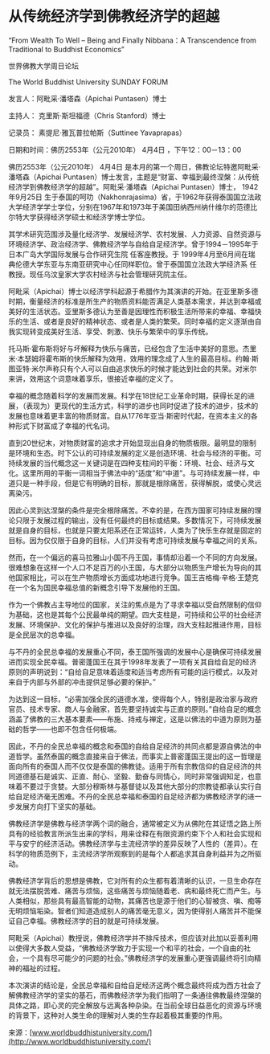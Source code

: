 # 从传统经济学到佛教经济学的超越

“From Wealth To Well – Being and Finally Nibbana：A Transcendence from Traditional to Buddhist Economics”

世界佛教大学周日论坛

The World Buddhist University SUNDAY FORUM

发言人：阿毗采·潘塔森（Apichai Puntasen）博士

主持人： 克里斯·斯坦福德（Chris Stanford）博士

记录员： 素提尼·雅瓦普拉帕斯（Suttinee Yavaprapas）

日期和时间：佛历2553年（公元2010年） 4月4日 ，下午12：00－13：00

佛历2553年（公元2010年） 4月4日 是本月的第一个周日，佛教论坛特邀阿毗采·潘塔森（Apichai Puntasen）博士发言，主题是“财富、幸福到最终涅槃：从传统经济学到佛教经济学的超越”。阿毗采·潘塔森（Apichai Puntasen）博士， 1942年9月25日 生于泰国的呵叻（Nakhonrajasima）省，于1962年获得泰国国立法政大学经济学学士学位，分别在1967年和1973年于美国田纳西州纳什维尔的范德比尔特大学获得经济学硕士和经济学博士学位。

其学术研究范围涉及量化经济学、发展经济学、农村发展、人力资源、自然资源与环境经济学、政治经济学、佛教经济学与自给自足经济学。曾于1994－1995年于日本广岛大学国际发展与合作研究生院 任客座教授。于 1999年4月至6月间在瑞典伦德大学东亚与东南亚研究中心任同样职位。曾于泰国国立法政大学经济系 任教授。现任乌汶皇家大学农村经济与社会管理研究院主任。

阿毗采（Apichai）博士以经济学科起源于希腊作为其演讲的开始。在亚里斯多德时期，衡量经济的标准是所生产的物质资料能否满足人类基本需求，并达到幸福或美好的生活状态。亚里斯多德认为至善是因理性而积极生活所带来的幸福、幸福快乐的生活、或者是良好的精神状态、或者是人类的繁荣。同时幸福的定义逐渐由自我实现转变成美好生活、享受、刺激、快乐与繁荣中的享乐传统。

托马斯·霍布斯将好与坏解释为快乐与痛苦，已经包含了生活中美好的意思。杰里米·本瑟姆将霍布斯的快乐解释为效用，效用的理念成了人生的最高目标。约翰·斯图亚特·米尔声称只有个人可以自由追求快乐的时候才能达到社会的共荣。对米尔来讲，效用这个词意味着享乐，很接近幸福的定义了。

幸福的概念随着科学的发展而发展。科学在18世纪工业革命时期，获得长足的进展，（表现为）更现代的生活方式，科学的进步也同时促进了技术的进步，技术的发展也意味着更丰富的物质财富。自从1776年亚当·斯密时代起，在资本主义的各种形式下财富成了幸福的代名词。

直到20世纪末，对物质财富的追求才开始显现出自身的物质极限。最明显的限制是环境和生态。时下公认的可持续发展的定义是创造环境、社会与经济的平衡。可持续发展的当代概念这一关键词是在四种支柱间的平衡：环境、社会、经济与文化。这里所用的平衡一词相当于佛法中的“适度”和“中道”。与可持续发展一样，中道只是一种手段，但是它有明确的目标，那就是根除痛苦，获得解脱，或使心灵远离染污。

因此心灵到达涅槃的条件是完全根除痛苦。不幸的是，在西方国家可持续发展的理论只限于发展过程的输出，没有任何最终的目标或结果。多数情况下，可持续发展就是自身的目标，也就是只要太阳系还在正常运转，人类为了快乐生存就是固定的目标。因为仅仅限于自身的目标，人们并没有考虑可持续发展与幸福之间的关系。

然而，在一个偏远的喜马拉雅山小国不丹王国，事情却沿着一个不同的方向发展。很难想象在这样一个人口不足百万的小王国，与大部分以物质生产增长为导向的其他国家相比，可以在生产物质增长方面成功地进行竞争。国王吉格梅·辛格·王楚克在一个名为国民幸福总值的新概念引导下发展他的王国。

作为一个佛教占主导地位的国家，关注的焦点是为了寻求幸福以受自然限制的信仰为基础，这也是其每个公民最单纯的期望。四大支柱是，可持续和公平的社会经济发展、环境保护、文化的保护与推进以及良好的治理，四大支柱起推进作用，目标是全民层次的总幸福。

与不丹的全民总幸福的发展重心不同，泰王国所强调的发展中心是确保可持续发展进而实现全民幸福。普密蓬国王在其于1998年发表了一项有关其自给自足的经济原则的声明说到：“自给自足意味着适度和适当考虑所有可能的运行模式，以及对来自于内部与外部的冲击提供足够必要的保护。”

为达到这一目标，“必需加强全民的道德水准，使得每个人，特别是政治家与政府官员、技术专家、商人与金融家，首先要坚持诚实与正直的原则。”自给自足的概念涵盖了佛教的三大基本要素——布施、持戒与禅定，这是以佛法的中道为原则为基础的哲学——也即不包含任何极端。

因此，不丹的全民总幸福的概念和泰国的自给自足经济的共同点都是源自佛法的中道哲学。虽然泰国的概念直接来自于佛法，而事实上普密蓬国王提出的这一哲理是面向所有的泰国人而不仅仅是泰国的佛教徒。适用于所有宗教信仰的自足经济的共同道德基石是诚实、正直、耐心、坚毅、勤奋与同情心，同时非常强调知足，也意味着不要过于贪婪。大部分穆斯林与基督徒以及其他大部分的宗教徒都承认实行自给自足经济毫无困难。不丹的全民总幸福和泰国的自足经济都为佛教经济学的进一步发展方向打下坚实的基础。

佛教经济学是佛教与经济学两个词的融合，通常被定义为从佛陀在其证悟之路上所具有的经验教言所派生出来的学科，用来诠释在有限资源约束下个人和社会实现和平与安宁的经济活动。佛教经济学与主流经济学的差异反映了人性的（差异）。在科学的物质范例下，主流经济学所观察到的是每个人都追求其自身利益并为之所驱动。

佛教经济学背后的思想是佛教，它对所有的众生都有着清晰的认识，一旦生命存在就无法摆脱苦难、痛苦与烦恼，这些痛苦与烦恼随着老、病和最终死亡而产生。与人类相似，那些具有最高智能的动物，其痛苦也是源于他们的心智被贪、嗔、痴等无明烦恼垢染。智者们知道造成别人的痛苦毫无意义，因为使得别人痛苦并不能保证自己幸福。佛教经济学的目的就是可持续发展。

阿毗采（Apichai）教授说，佛教经济学并不排斥技术，但应该对此加以妥善利用以使得大多数人受益，“佛教经济学致力于实现一个和平的社会，一个自由的社会，一个具有尽可能少的问题的社会。”佛教经济学的发展重心更强调最终将引向精神的福祉的过程。

本次演讲的结论是，全民总幸福和自给自足经济这两个概念最终将成为西方社会了解佛教经济学的坚实的基石，而佛教经济学为我们指明了一条通往佛教最终涅槃的具体之路，即心灵的完全解放与远离各种杂染。在当前全球日益恶化的资源与环境的背景下，这种对人类生命的理解对人类的生存起着极其重要的作用。

来源：[www.worldbuddhistuniversity.com/](http://www.worldbuddhistuniversity.com/)

